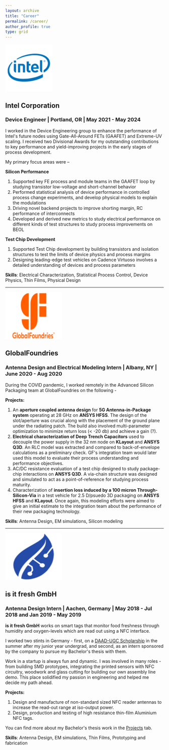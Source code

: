 ```yaml
---
layout: archive
title: "Career"
permalink: /career/
author_profile: true
type: grid
---
```


<img src="/images/intel.png" alt="image" width="150" height="150">

## Intel Corporation
### Device Engineer | Portland, OR | May 2021 - May 2024

I worked in the Device Engineering group to enhance the performance of Intel's future nodes using Gate-All-Around FETs (GAAFET) and Extreme-UV scaling. I received two Divisional Awards for my outstanding contributions to key performance and yield-improving projects in the early stages of process development.

My primary focus areas were –

**Silicon Performance** 
1.	Supported key FE process and module teams in the GAAFET loop by studying transistor low-voltage and short-channel behavior 
2.	Performed statistical analysis of device performance in controlled process change experiments, and develop physical models to explain the modulations
3.	Driving novel backend projects to improve shorting margin, RC performance of interconnects
4.	Developed and derived new metrics to study electrical performance on different kinds of test structures to study process improvements on BEOL 

**Test Chip Development**
1.	Supported Test Chip development by building transistors and isolation structures to test the limits of device physics and process margins
2.	Designing leading-edge test vehicles on Cadence Virtuoso involves a detailed understanding of devices and process parameters

**Skills**: Electrical Characterization, Statistical Process Control, Device Physics, Thin Films, Physical Design

<!----
As a part of the Test Chip Integration team, I examine transistor performance and isolation structures in _RibbonFETs_ as a key contributor towards R&D efforts into Intel's future technology nodes. 

On a daily basis, I work on building and optimizing test structures that probe into process margins and performance gains for a given node/product. Being a device engineer, I enjoy analyzing I-V characteristics, developing leakage models, and understanding inherent process in novel transistor architectures.

**Projects**:
1. **Pathfinding Test Vehicle** - Currently, I am working on developing device architectures and backside power rail technologies for next generation Intel products. This line of products are expected to hit the market post-2026. My focus is on studying process margins in opens/shorts different front end layers. As we scale down further, in accordance to Moore's law, it is crucial to understand the shorting margins so that we can pack more transistors!
2. **Intel 3** - In my first test chip project, I was involved in an **Enchancement Test Vehicle** for the Alder Lake processors. My task was to develop experiments through Physical Design to study crucial device physics - strained channel, DIBL, off-state leakage - affecting drive current and gain of FinFETs in that node. Being at a relatively matured stage, this technology node was a good lauchpad for making the transition from academia to industry.
----->
-----
<!--![GF logo](/images/GlobalFoundries-New-Logo.png)-->
<img src="/images/GlobalFoundries-New-Logo.png" alt="image" width="180" height="150">

## GlobalFoundries
### Antenna Design and Electrical Modeling Intern | Albany, NY | June 2020 - Aug 2020

During the COVID pandemic, I worked remotely in the Advanced Silicon Packaging team at GlobalFoundries on the following -

**Projects:**
1. An **aperture coupled antenna design** for **5G Antenna-in-Package system** operating at 28 GHz on **ANSYS HFSS**. The design of the slot/aperture was crucial along with the placement of the ground plane under the radiating patch. The build also involved multi-parameter optimization to minimize return loss (< -20 db) and achieve a gain (?). 
2. **Electrical characterization of Deep Trench Capacitors** used to decouple the power supply in the 32 nm node on **KLayout** and **ANSYS Q3D**. An RLC model was extracted and compared to back-of-envelope calculations as a preliminary check. GF's integration team would later used this model to evaluate their process understanding and performance objectives.
3. AC/DC resistance evaluation of a test chip designed to study package-chip interactions on **ANSYS Q3D**. A via-chain structure was designed and simulated to act as a point-of-reference for studying process maturity.
4. Characterization of **insertion loss induced by a 100 micron Through-Silicon-Via** in a test vehicle for 2.5 D/psuedo 3D packaging on **ANSYS HFSS** and **KLayout**. Once again, this modeling efforts were aimed to give an initial estimate to the integration team about the performance of their new packaging technology.

**Skills**: Antenna Design, EM simulations, Silicon modeling

-----

<!-- ![isitfresh logo](/images/isitfresh.png) -->
<img src="/images/isitfresh.png" alt="image" width="180" height="150">

## is it fresh GmbH
### Antenna Design Intern | Aachen, Germany | May 2018 - Jul 2018 and Jan 2019 - May 2019

**is it fresh GmbH** works on smart tags that monitor food freshness through humidity and oxygen-levels which are read out using a NFC interface.

I worked two stints in Germany - first, on a [DAAD-UGC Scholarship](https://www.daad.in/en/2021/06/30/daad-ugc-project-based-personnel-exchange-programme-ppp-2021/) in the summer after my junior year undergrad, and second, as an intern sponsored by the company to pursue my Bachelor's thesis with them.

Work in a startup is always fun and dynamic. I was involved in many roles - from building SMD prototypes, integrating the printed sensors with NFC circuitry, woodwork and glass cutting for building our own assembly line demo. This place solidified my passion in engineering and helped me decide my path ahead. 

**Projects:**
1. Design and manufacture of non-standard sized NFC reader antennas to increase the read-out range at iso-output power.
2. Design, production and testing of high resistance thin-film Aluminium NFC tags.

You can find more about my Bachelor's thesis work in the [Projects](/pages/projects.md) tab.

**Skills**: Antenna Design, EM simulations, Thin Films, Prototyping and fabrication

<!---
{% if author.googlescholar %}
  You can also find my articles on <u><a href="{{author.googlescholar}}">my Google Scholar profile</a>.</u>
{% endif %}

{% include base_path %}

{% for post in site.publications reversed %}
  {% include archive-single.html %}
{% endfor %}
--->
